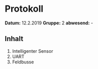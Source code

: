 # Protokoll
**Datum:** 12.2.2019
**Gruppe:** 2
**abwesend:** -  
  
## Inhalt  
1. Intelligenter Sensor
1. UART
1. Feldbusse
